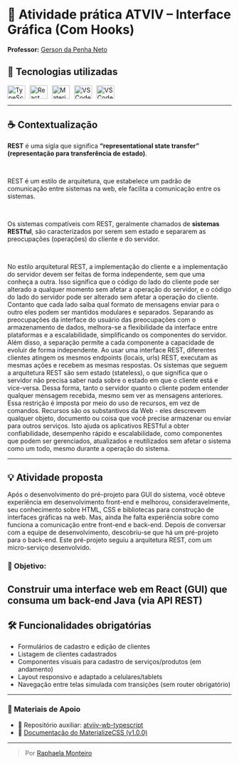 # 🧾 Atividade prática ATVIV – Interface Gráfica (Com Hooks)

**Professor:** [Gerson da Penha Neto](https://github.com/gerson-pn)

## 🚀 Tecnologias utilizadas

<div style="display: flex; gap: 10px;">
<img align="center" alt="TypeScript" height="30" width="40" src="https://cdn.jsdelivr.net/gh/devicons/devicon@latest/icons/typescript/typescript-original.svg"/>

<img align="center" alt="React" height="30" width="40" src="https://cdn.jsdelivr.net/gh/devicons/devicon@latest/icons/react/react-original.svg"/>
  
<img align="center" alt="MaterializeCSS" height="30" width="40" src="https://cdn.jsdelivr.net/gh/devicons/devicon@latest/icons/materializecss/materializecss-original.svg"/>
          
<img align="center" alt="VSCode" height="30" width="40" src="https://cdn.jsdelivr.net/gh/devicons/devicon@latest/icons/java/java-original.svg" />

<img align="center" alt="VSCode" height="30" width="40" src="https://cdn.jsdelivr.net/gh/devicons/devicon@latest/icons/vscode/vscode-original.svg" />
</div>

---

## ☕ Contextualização

**REST** é uma sigla que significa **“representational state transfer” (representação para transferência de estado)**.

<br>

REST é um estilo de arquitetura, que estabelece um padrão de comunicação entre sistemas na web, ele
facilita a comunicação entre os sistemas.

<br>

Os sistemas compatíveis com REST, geralmente chamados de **sistemas RESTful**, são caracterizados por serem sem estado e separarem as preocupações (operações) do cliente e do servidor.

<br>

No estilo arquitetural REST, a implementação do cliente e a implementação do servidor devem ser feitas de forma independente, sem que uma conheça a outra. Isso significa que o código do lado do cliente pode ser alterado a qualquer momento sem afetar a operação do servidor, e o código do lado do servidor pode ser
alterado sem afetar a operação do cliente. Contanto que cada lado saiba qual formato de mensagens enviar
para o outro eles podem ser mantidos modulares e separados.
Separando as preocupações da interface do usuário das preocupações com o armazenamento de dados,
melhora-se a flexibilidade da interface entre plataformas e a escalabilidade, simplificando os componentes do
servidor. Além disso, a separação permite a cada componente a capacidade de evoluir de forma
independente.
Ao usar uma interface REST, diferentes clientes atingem os mesmos endpoints (locais, urls) REST, executam as
mesmas ações e recebem as mesmas respostas.
Os sistemas que seguem a arquitetura REST são sem estado (stateless), o que significa que o servidor não
precisa saber nada sobre o estado em que o cliente está e vice-versa. Dessa forma, tanto o servidor quanto o
cliente podem entender qualquer mensagem recebida, mesmo sem ver as mensagens anteriores. Essa
restrição é imposta por meio do uso de recursos, em vez de comandos. Recursos são os substantivos da Web -
eles descrevem qualquer objeto, documento ou coisa que você precise armazenar ou enviar para outros
serviços. Isto ajuda os aplicativos RESTful a obter confiabilidade, desempenho rápido e escalabilidade, como
componentes que podem ser gerenciados, atualizados e reutilizados sem afetar o sistema como um todo,
mesmo durante a operação do sistema.

---

## 💡 Atividade proposta

Após o desenvolvimento do pré-projeto para GUI do sistema, você obteve experiência em desenvolvimento
front-end e melhorou, consideravelmente, seu conhecimento sobre HTML, CSS e bibliotecas para construção
de interfaces gráficas na web. Mas, ainda lhe falta experiência sobre como funciona a comunicação entre
front-end e back-end.
Depois de conversar com a equipe de desenvolvimento, descobriu-se que há um pré-projeto para o back-end.
Este pré-projeto seguiu a arquitetura REST, com um micro-serviço desenvolvido.

### 🎯 Objetivo:

## Construir uma interface web em React (GUI) que consuma um back-end Java (via API REST)

## 🛠️ Funcionalidades obrigatórias

- Formulários de cadastro e edição de clientes
- Listagem de clientes cadastrados
- Componentes visuais para cadastro de serviços/produtos (em andamento)
- Layout responsivo e adaptado a celulares/tablets
- Navegação entre telas simulada com transições (sem router obrigatório)

---

### 🧩 Materiais de Apoio

- 🔗 Repositório auxiliar: [atviiv-wb-typescript](https://github.com/gerson-pn/atviv-wb-typescript)
- 🎨 [Documentação do MaterializeCSS (v1.0.0)](https://materializecss.com)

---

> Por [Raphaela Monteiro](https://github.com/raphaelamonteiro)

```

```
